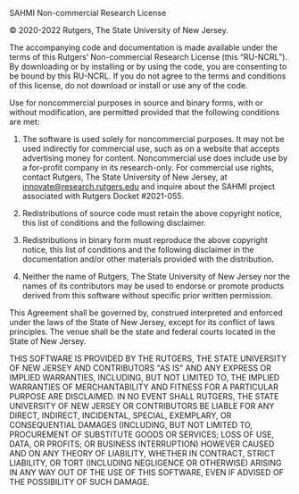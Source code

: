 SAHMI Non-commercial Research License  

© 2020-2022 Rutgers, The State University of New Jersey.  

The accompanying code and documentation is made available under the terms of this Rutgers’ Non-commercial Research License (this “RU-NCRL”). By downloading or by installing or by using the code, you are consenting to be bound by this RU-NCRL. If you do not agree to the terms and conditions of this license, do not download or install or use any of the code. 

Use for noncommercial purposes in source and binary forms, with or without modification, are permitted provided that the following conditions are met:  

1. The software is used solely for noncommercial purposes. It may not be used indirectly for commercial use, such as on a website that accepts advertising money for content. Noncommercial use does include use by a for-profit company in its research-only. For commercial use rights, contact Rutgers, The State University of New Jersey, at innovate@research.rutgers.edu and inquire about the SAHMI project associated with Rutgers Docket #2021-055.  

2. Redistributions of source code must retain the above copyright notice, this list of conditions and the following disclaimer.  

3. Redistributions in binary form must reproduce the above copyright notice, this list of conditions and the following disclaimer in the documentation and/or other materials provided with the distribution.  

4. Neither the name of Rutgers, The State University of New Jersey nor the names of its contributors may be used to endorse or promote products derived from this software without specific prior written permission.  

This Agreement shall be governed by, construed interpreted and enforced under the laws of the State of New Jersey, except for its conflict of laws principles.  The venue shall be the state and federal courts located in the State of New Jersey. 

THIS SOFTWARE IS PROVIDED BY THE RUTGERS, THE STATE UNIVERSITY OF NEW JERSEY AND CONTRIBUTORS "AS IS" AND ANY EXPRESS OR IMPLIED WARRANTIES, INCLUDING, BUT NOT LIMITED TO, THE IMPLIED WARRANTIES OF MERCHANTABILITY AND FITNESS FOR A PARTICULAR PURPOSE ARE DISCLAIMED. IN NO EVENT SHALL RUTGERS, THE STATE UNIVERSITY OF NEW JERSEY OR CONTRIBUTORS BE LIABLE FOR ANY DIRECT, INDIRECT, INCIDENTAL, SPECIAL, EXEMPLARY, OR CONSEQUENTIAL DAMAGES (INCLUDING, BUT NOT LIMITED TO, PROCUREMENT OF SUBSTITUTE GOODS OR SERVICES; LOSS OF USE, DATA, OR PROFITS; OR BUSINESS INTERRUPTION) HOWEVER CAUSED AND ON ANY THEORY OF LIABILITY, WHETHER IN CONTRACT, STRICT LIABILITY, OR TORT (INCLUDING NEGLIGENCE OR OTHERWISE) ARISING IN ANY WAY OUT OF THE USE OF THIS SOFTWARE, EVEN IF ADVISED OF THE POSSIBILITY OF SUCH DAMAGE. 
